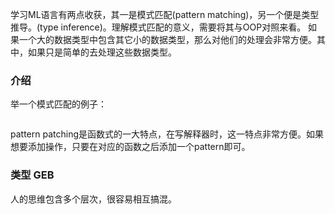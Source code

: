 学习ML语言有两点收获，其一是模式匹配(pattern matching)，另一个便是类型推导。(type inference)。理解模式匹配的意义，需要将其与OOP对照来看。
如果一个大的数据类型中包含其它小的数据类型，那么对他们的处理会非常方便。其中，如果只是简单的去处理这些数据类型。

### 介绍

举一个模式匹配的例子：

```

```

pattern patching是函数式的一大特点，在写解释器时，这一特点非常方便。如果想要添加操作，只要在对应的函数之后添加一个pattern即可。

### 类型 GEB
人的思维包含多个层次，很容易相互搞混。


